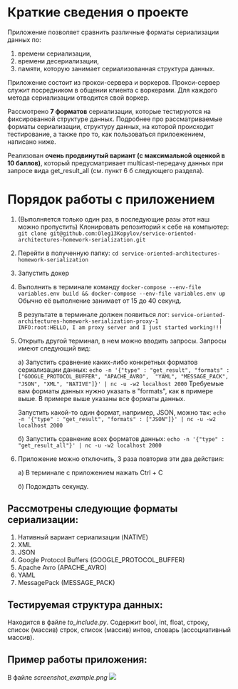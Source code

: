 # Краткие сведения о проекте

Приложение позволяет сравнить различные форматы сериализации данных по:
1) времени сериализации,
2) времени десериализации,
3) памяти, которую занимает сериализованная структура данных.

Приложение состоит из прокси-сервера и воркеров. 
Прокси-сервер служит посредником в общении клиента с воркерами.
Для каждого метода сериализации отводится свой воркер.

Рассмотрено **7 форматов** сериализации, которые тестируются на фиксированной структуре данных.
Подробнее про рассматриваемые форматы сериализации, структуру данных, на которой происходит
тестирование, а также про то, как пользоваться прилоежением, написано ниже.

Реализован **очень продвинутый вариант (с максимальной оценкой в 10 баллов)**, который
предусматривает multicast-передачу данных при запросе вида get_result_all (см. пункт 6 б следующего раздела).

# Порядок работы с приложением

1. (Выполняется только один раз, в последующие разы этот наш можно пропустить)
Клонировать репозиторий к себе на компьютер:
```git clone git@github.com:Oleg13Kopylov/service-oriented-architectures-homework-serialization.git```

3. Перейти в полученную папку:
```cd service-oriented-architectures-homework-serialization```
4. Запустить докер 
5. Выполнить в терминале команду
```docker-compose --env-file variables.env build && docker-compose --env-file variables.env up```
    Обычно её выполнение занимает от 15 до 40 секунд.

    В результате в терминале должен появиться лог:
    ```service-oriented-architectures-homework-serialization-proxy-1                   | INFO:root:HELLO, I am proxy server and I just started working!!!```

6. Открыть другой терминал, в нем можно вводить запросы. Запросы имеют следующий вид:

    а) Запустить сравнение каких-либо конкретных форматов сериализации данных:
   ```echo -n '{"type" : "get_result", "formats" : ["GOOGLE_PROTOCOL_BUFFER", "APACHE_AVRO",  "YAML", "MESSAGE_PACK", "JSON", "XML", "NATIVE"]}' | nc -u -w2 localhost 2000```
    Требуемые вам форматы данных нужно указать в "formats", как в примере выше. В примере выше указаны все форматы данных.

    Запустить какой-то один формат, например, JSON, можно так:
    ```echo -n '{"type" : "get_result", "formats" : ["JSON"]}' | nc -u -w2 localhost 2000```
    
    б) Запустить сравнение всех форматов данных:
```echo -n '{"type" : "get_result_all"}' | nc -u -w2 localhost 2000```


7. Приложение можно отключить, 3 раза повторив эти два действия:

    а) В терминале с приложением нажать Ctrl + C
   
    б) Подождать секунду.

## Рассмотрены следующие форматы сериализации:
1.   Нативный вариант сериализации (NATIVE)
2.   XML
3.   JSON
4.   Google Protocol Buffers (GOOGLE_PROTOCOL_BUFFER)
5.   Apache Avro (APACHE_AVRO)
6.   YAML
7.   MessagePack (MESSAGE_PACK)

## Тестируемая структура данных:
Находится в файле *to_include.py*. Содержит bool, int, float, строку, список (массив)
строк, список (массив) интов, словарь (ассоциативный массив).

## Пример работы приложения:
В файле _screenshot_example.png_
![](/Users/olegkopylov/Desktop/SOA/testing_first_hw/service-oriented-architectures-homework-serialization/screenshot_example.png)



